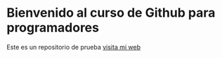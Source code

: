 # Bienvenido al curso de Github para programadores
Este es un repositorio de prueba
[visita mi web](http://algoritmia.ec/)


